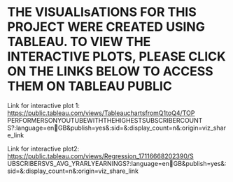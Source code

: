 # THE VISUALIsATIONS FOR THIS PROJECT WERE CREATED USING TABLEAU. TO VIEW THE INTERACTIVE PLOTS, PLEASE CLICK ON THE LINKS BELOW TO ACCESS THEM ON TABLEAU PUBLIC

Link for interactive plot 1:
https://public.tableau.com/views/TableauchartsfromQ1toQ4/TOP
PERFORMERSONYOUTUBEWITHTHEHIGHESTSUBSCRIBERCOUNT
S?:language=enGB&publish=yes&:sid=&:display_count=n&:origin=viz_share_link

Link for interactive plot2:
https://public.tableau.com/views/Regression_17116668202390/S
UBSCRIBERSVS_AVG_YRARLYEARNINGS?:language=enGB&publish=yes&:sid=&:display_count=n&:origin=viz_share_link
